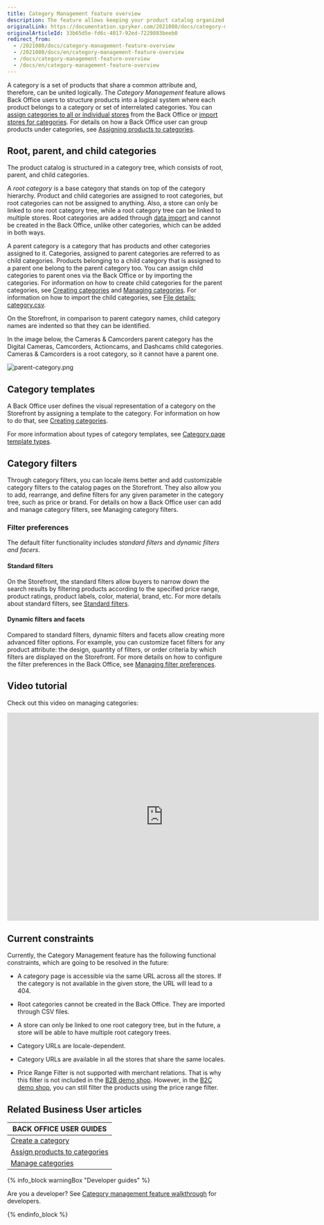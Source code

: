 ```yaml
---
title: Category Management feature overview
description: The feature allows keeping your product catalog organized and comprehensible for the customers who can easily navigate the storefront and search products quicker
originalLink: https://documentation.spryker.com/2021080/docs/category-management-feature-overview
originalArticleId: 33b65d5e-fd6c-4017-92ed-7229883beeb0
redirect_from:
  - /2021080/docs/category-management-feature-overview
  - /2021080/docs/en/category-management-feature-overview
  - /docs/category-management-feature-overview
  - /docs/en/category-management-feature-overview
---
```


A category is a set of products that share a common attribute and, therefore, can be united logically. The *Category Management* feature allows Back Office users to structure products into a logical system where each product belongs to a category or set of interrelated categories. You can [assign categories to all or individual stores](/docs/scos/user/user-guides/{{page.version}}/back-office-user-guide/catalog/category/assigning-products-to-categories.html) from the Back Office or [import stores for categories](). For details on how a Back Office user can group products under categories, see [Assigning products to categories](/docs/scos/user/user-guides/{{page.version}}/back-office-user-guide/catalog/category/assigning-products-to-categories.html).

## Root, parent, and child categories

The product catalog is structured in a category tree, which consists of root, parent, and child categories.

A *root category* is a base category that stands on top of the category hierarchy. Product and child categories are assigned to root categories, but root categories can not be assigned to anything. Also, a store can only be linked to one root category tree, while a root category tree can be linked to multiple stores. Root categories are added through [data import](/docs/scos/dev/developer-guides/{{page.version}}/development-guide/data-import/data-import-categories/catalog-setup/categories/file-details-category.csv.html) and cannot be created in the Back Office, unlike other categories, which can be added in both ways.

A parent category is a category that has products and other categories assigned to it. Categories, assigned to parent categories are referred to as child categories. Products belonging to a child category that is assigned to a parent one belong to the parent category too. You can assign child categories to parent ones via the Back Office or by importing the categories. For information on how to create child categories for the parent categories, see [Creating categories](/docs/scos/user/user-guides/{{page.version}}/back-office-user-guide/catalog/category/assigning-products-to-categories.html) and [Managing categories](/docs/scos/user/user-guides/{{page.version}}/back-office-user-guide/catalog/category/creating-categories.html). For information on how to import the child categories, see [File details: category.csv](/docs/scos/dev/developer-guides/{{page.version}}/development-guide/data-import/data-import-categories/catalog-setup/categories/file-details-category.csv.html).

On the Storefront, in comparison to parent category names, child category names are indented so that they can be identified.

In the image below, the Cameras & Camcorders parent category has the Digital Cameras, Camcorders, Actioncams, and Dashcams child categories. Cameras & Camcorders is a root category, so it cannot have a parent one.

![parent-category.png](https://spryker.s3.eu-central-1.amazonaws.com/docs/Features/Catalog+Management/Category+Management/Category+Management+Feature+Overview/parent-category.png)


## Category templates

A Back Office user defines the visual representation of a category on the Storefront by assigning a template to the category. For information on how to do that, see [Creating categories](/docs/scos/user/user-guides/{{page.version}}/back-office-user-guide/catalog/category/creating-categories.html).

For more information about types of category templates, see [Category page template types](/docs/scos/user/user-guides/{{page.version}}/back-office-user-guide/catalog/category/creating-categories.html#category-page-template-types).

## Category filters

Through category filters, you can locale items better and add customizable category filters to the catalog pages on the Storefront. They also allow you to add, rearrange, and define filters for any given parameter in the category tree, such as price or brand. For details on how a Back Office user can add and manage category filters, see Managing category filters.

### Filter preferences

The default filter functionality includes s*tandard filters* and *dynamic filters and facers*.

#### Standard filters

On the Storefront, the standard filters allow buyers to narrow down the search results by filtering products according to the specified price range, product ratings, product labels, color, material, brand, etc. For more details about standard filters, see [Standard filters](/docs/scos/user/features/{{page.version}}/search/search-feature-overview/standard-filters-overview.html).

#### Dynamic filters and facets

Compared to standard filters, dynamic filters and facets allow creating more advanced filter options. For example, you can customize facet filters for any product attribute: the design, quantity of filters, or order criteria by which filters are displayed on the Storefront. For more details on how to configure the filter preferences in the Back Office, see [Managing filter preferences](/docs/scos/user/user-guides/{{page.version}}/back-office-user-guide/merchandising/search-and-filters/managing-filter-preferences.html).

## Video tutorial
Check out this video on managing categories:
<iframe src="https://fast.wistia.net/embed/iframe/g3l3c7xt93" title="Category Management" allowtransparency="true" frameborder="0" scrolling="no" class="wistia_embed" name="wistia_embed" allowfullscreen="0" mozallowfullscreen="0" webkitallowfullscreen="0" oallowfullscreen="0" msallowfullscreen="0" width="720" height="480"></iframe>

## Current constraints

Currently, the Category Management feature has the following functional constraints, which are going to be resolved in the future:

* A category page is accessible via the same URL across all the stores. If the category is not available in the given store, the URL will lead to a 404.
* Root categories cannot be created in the Back Office. They are imported through CSV files.

* A store can only be linked to one root category tree, but in the future, a store will be able to have multiple root category trees.
* Category URLs are locale-dependent.
* Category URLs are available in all the stores that share the same locales.
* Price Range Filter is not supported with merchant relations. That is why this filter is not included in the [B2B demo shop](/docs/scos/user/intro-to-spryker/{{site.version}}/b2b-suite.html). However, in the [B2C demo shop](/docs/scos/user/intro-to-spryker/{{site.version}}/b2c-suite.html), you can still filter the products using the price range filter.

## Related Business User articles

|BACK OFFICE USER GUIDES|
|---|
| [Create a category](/docs/scos/user/user-guides/{{page.version}}/back-office-user-guide/catalog/category/creating-categories.html) |
| [Assign products to categories](/docs/scos/user/user-guides/{{page.version}}/back-office-user-guide/catalog/category/assigning-products-to-categories.html) |
| [Manage categories](/docs/scos/user/user-guides/{{page.version}}/back-office-user-guide/catalog/category/managing-categories.html) |

{% info_block warningBox "Developer guides" %}

Are you a developer? See [Category management feature walkthrough](/docs/scos/dev/feature-walkthroughs/{{page.version}}/category-management-feature-walkthrough.html) for developers.

{% endinfo_block %}
